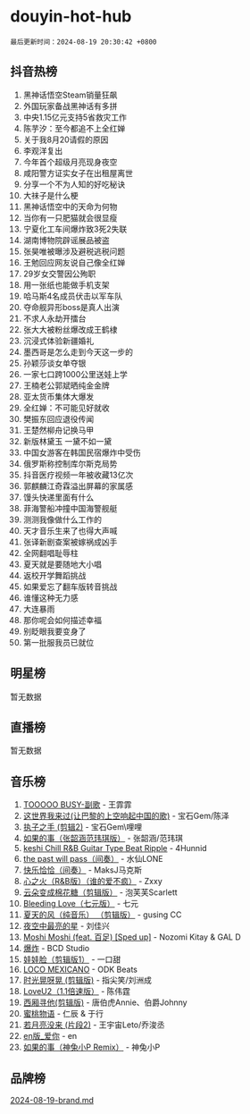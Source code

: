 # douyin-hot-hub

`最后更新时间：2024-08-19 20:30:42 +0800`

## 抖音热榜

1. 黑神话悟空Steam销量狂飙
1. 外国玩家备战黑神话有多拼
1. 中央1.15亿元支持5省救灾工作
1. 陈芋汐：至今都追不上全红婵
1. 关于我8月20请假的原因
1. 李观洋复出
1. 今年首个超级月亮现身夜空
1. 咸阳警方证实女子在出租屋离世
1. 分享一个不为人知的好吃秘诀
1. 大祙子是什么梗
1. 黑神话悟空中的天命为何物
1. 当你有一只肥猫就会很显瘦
1. 宁夏化工车间爆炸致3死2失联
1. 湖南博物院辟谣展品被盗
1. 张昊唯被曝涉及避税逃税问题
1. 王勉回应网友说自己像全红婵
1. 29岁女交警因公殉职
1. 用一张纸也能做手机支架
1. 哈马斯4名成员伏击以军车队
1. 夺命舰异形boss是真人出演
1. 不求人永劫开擂台
1. 张大大被粉丝爆改成王鹤棣
1. 沉浸式体验新疆婚礼
1. 墨西哥是怎么走到今天这一步的
1. 孙颖莎谈女单夺银
1. 一家七口跨1000公里送娃上学
1. 王楠老公郭斌晒纯金金牌
1. 亚太货币集体大爆发
1. 全红婵：不可能见好就收
1. 樊振东回应退役传闻
1. 王楚然柳舟记换马甲
1. 新版林黛玉 一黛不如一黛
1. 中国女游客在韩国民宿爆炸中受伤
1. 俄罗斯称控制库尔斯克局势
1. 抖音医疗视频一年被收藏13亿次
1. 郭麒麟江奇霖溢出屏幕的家属感
1. 馒头快递里面有什么
1. 菲海警船冲撞中国海警舰艇
1. 测测我像做什么工作的
1. 天才音乐生来了也得大声喊
1. 张译新剧查案被嫁祸成凶手
1. 全网翻唱耻辱柱
1. 夏天就是要随地大小唱
1. 返校开学舞蹈挑战
1. 如果爱忘了翻车版转音挑战
1. 谁懂这种无力感
1. 大连暴雨
1. 那你呢会如何描述幸福
1. 别眨眼我要变身了
1. 第一批服我员已就位

## 明星榜

暂无数据

## 直播榜

暂无数据

## 音乐榜

1. [TOOOOO BUSY-副歌](https://sf5-hl-cdn-tos.douyinstatic.com/obj/tos-cn-ve-2774/o0fmjGZetNDjSM5EimFs2QlzBg30YgByJMRQrC) - 王霏霏
1. [这世界我来过(让巴黎的上空响起中国的歌)](https://sf3-cdn-tos.douyinstatic.com/obj/tos-cn-ve-2774/o4wXzBftoUMHKWsiWRwtI9iiGWnO8zjCBxAaAb) - 宝石Gem/陈泽
1. [执子之手 (剪辑2)](https://sf5-hl-cdn-tos.douyinstatic.com/obj/tos-cn-ve-2774/oUoZLQjCc31XzqsBnBQUNgeKtYPBcgbFDwtfcu) - 宝石Gem\哩哩
1. [如果的事（张韶涵范玮琪版）](https://sf5-hl-cdn-tos.douyinstatic.com/obj/tos-cn-ve-2774/owI7MDDyzHddFIDNOFiTf8qYP1fafEiAgmjsCv) - 张韶涵/范玮琪
1. [keshi Chill R&B Guitar Type Beat Ripple](https://sf6-cdn-tos.douyinstatic.com/obj/tos-cn-ve-2774/okQIfmitAB3HpgZQo0YCEFEACcDhQngn0fkFIC) - 4Hunnid
1. [the past will pass（间奏）](https://sf5-hl-cdn-tos.douyinstatic.com/obj/tos-cn-ve-2774/oYi1aFWqIjwzlvAuryrQIMAFSoPpJyicp6BiZ) - 水仙LONE
1. [快乐恰恰（间奏）](https://sf5-hl-cdn-tos.douyinstatic.com/obj/tos-cn-ve-2774/oMesum3HvWQXJxuMFeVYzf54o2QzH5aEBPOCAn) - MaksJ马克斯
1. [心之火（R&B版）（谁的爱不疯）](https://sf3-cdn-tos.douyinstatic.com/obj/tos-cn-ve-2774/okemkEDaIBBE3OosftCgMxlFkLQZRw37t36ZQv) - Zxxy
1. [云朵变成棉花糖（剪辑版）](https://sf3-cdn-tos.douyinstatic.com/obj/tos-cn-ve-2774/o8LC84GQLALFfXeyJmh8KE61byVQYMMeAZLfEI) - 泡芙芙Scarlett
1. [Bleeding Love（七元版）](https://sf3-cdn-tos.douyinstatic.com/obj/tos-cn-ve-2774/oEgC9eZFHQ1MfSRnrfkzFp8AayDWqAQMABBgUs) - 七元
1. [夏天的风（纯音乐） （剪辑版）](https://sf3-cdn-tos.douyinstatic.com/obj/tos-cn-ve-2774/oUzLjBZZFQAoNRmGokEeD5zfQCObp6UeFAnTa6) - gusing CC
1. [夜空中最亮的星](https://sf3-cdn-tos.douyinstatic.com/obj/tos-cn-ve-2774/o4IfgGwqqnFeXEMGaS8JBzJAdayAaCeoxqbjCD) - 刘佳兴
1. [Moshi Moshi (feat. 百足) [Sped up]](https://sf5-hl-cdn-tos.douyinstatic.com/obj/tos-cn-ve-2774/ocCPFQcXJLeroaIdQLIGAoeeYM3OAUYGDguHXz) - Nozomi Kitay & GAL D
1. [爆炸](https://sf5-hl-cdn-tos.douyinstatic.com/obj/tos-cn-ve-2774/4abeb6e3794342cf9e7ce20282badd15) - BCD Studio
1. [娃娃脸（剪辑版1）](https://sf5-hl-cdn-tos.douyinstatic.com/obj/tos-cn-ve-2774/oIimSCgQoNUePTAZ1Ba7TeADY4KetGYsVFeaaB) - 一口甜
1. [LOCO MEXICANO](https://sf5-hl-cdn-tos.douyinstatic.com/obj/tos-cn-ve-2774/owxVoxJorA4ILBfsMAjU6t7O1xW9w0tS7EYzh6) - ODK Beats
1. [时光晃呀晃 (剪辑版)](https://sf5-hl-cdn-tos.douyinstatic.com/obj/tos-cn-ve-2774/o8ACeQem3gwI1x3GIYGAfKG0LJebKFRJDwRwyW) - 指尖笑/刘洲成
1. [LoveU2（1.1倍速版）](https://sf5-hl-cdn-tos.douyinstatic.com/obj/tos-cn-ve-2774/oQMeDffLaEmgMwgCOEMAFCI6INzoFPgWdD0rsa) - 陈伟霆
1. [西厢寻他(剪辑版)](https://sf3-cdn-tos.douyinstatic.com/obj/tos-cn-ve-2774/oUsAVfAQKlRNxEv5qxvIB8o5qmIWUcXbzJKJhw) - 唐伯虎Annie、伯爵Johnny
1. [蜜桃物语](https://sf3-cdn-tos.douyinstatic.com/obj/tos-cn-ve-2774/oIhOSCZtIACtYU4XQkngiW9kCBfVD1Fz9IYeqL) - 仁辰 & 于行
1. [若月亮没来 (片段2)](https://sf3-cdn-tos.douyinstatic.com/obj/tos-cn-ve-2774/ocQavLLjkCOeDxGyYeIMGgNAIwJ0QXE1Ve3Fzv) - 王宇宙Leto/乔浚丞
1. [en版_爱你](https://sf3-cdn-tos.douyinstatic.com/obj/tos-cn-ve-2774/oEDn5OQWGwJcMoiXFPLTgUzBICetMfDgIfAjaa) - en
1. [如果的事（神兔小P Remix）](https://sf5-hl-cdn-tos.douyinstatic.com/obj/tos-cn-ve-2774/okHtAffz3g4ZB0BMQn9iC9BC6AciI3xCmgQTqt) - 神兔小P

## 品牌榜

[2024-08-19-brand.md](2024-08-19-brand.md)
